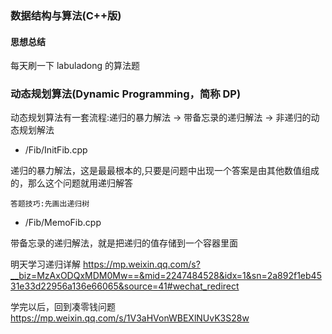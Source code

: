 ### 数据结构与算法(C++版)

#### 思想总结

每天刷一下 labuladong 的算法题

### 动态规划算法(Dynamic Programming，简称 DP)

动态规划算法有一套流程:递归的暴力解法 -> 带备忘录的递归解法 -> 非递归的动态规划解法

- /Fib/InitFib.cpp

递归的暴力解法，这是最最根本的,只要是问题中出现一个答案是由其他数值组成的，那么这个问题就用递归解答

`答题技巧:先画出递归树`

- /Fib/MemoFib.cpp

带备忘录的递归解法，就是把递归的值存储到一个容器里面

明天学习递归详解
https://mp.weixin.qq.com/s?__biz=MzAxODQxMDM0Mw==&mid=2247484528&idx=1&sn=2a892f1eb4531e33d22956a136e66065&source=41#wechat_redirect

学完以后，回到凑零钱问题
https://mp.weixin.qq.com/s/1V3aHVonWBEXlNUvK3S28w
